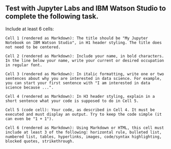 ## Test with Jupyter Labs and IBM Watson Studio to complete the following task.
Include at least 6 cells:

    Cell 1 (rendered as Markdown): The title should be "My Jupyter Notebook on IBM Watson Studio", in H1 header styling. The title does not need to be centered.

    Cell 2 (rendered as Markdown): Include your name, in bold characters. In the line below your name, write your current or desired occupation in regular font.

    Cell 3 (rendered as Markdown): In italic formatting, write one or two sentences about why you are interested in data science. For example, you can start your first sentence with "I am interested in data science because ...".

    Cell 4 (rendered as Markdown): In H3 header styling, explain in a short sentence what your code is supposed to do in Cell 5.

    Cell 5 (code cell): Your code, as described in Cell 4. It must be executed and must display an output. Try to keep the code simple (it can even be "1 + 1").

    Cell 6 (rendered as Markdown): Using Markdown or HTML, this cell must include at least 3 of the following: horizontal rule, bulleted list, numbered list, tables, hyperlinks, images, code/syntax highlighting, blocked quotes, strikethrough.

